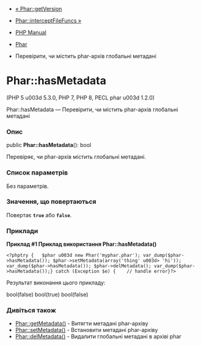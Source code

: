 - [« Phar::getVersion](phar.getversion.md)
- [Phar::interceptFileFuncs »](phar.interceptfilefuncs.md)

- [PHP Manual](index.md)
- [Phar](class.phar.md)
- Перевірити, чи містить phar-архів глобальні метадані

# Phar::hasMetadata

(PHP 5 u003d 5.3.0, PHP 7, PHP 8, PECL phar u003d 1.2.0)

Phar::hasMetadata — Перевірити, чи містить phar-архів глобальні
метадані

### Опис

public **Phar::hasMetadata**(): bool

Перевіряє, чи phar-архів містить глобальні метадані.

### Список параметрів

Без параметрів.

### Значення, що повертаються

Повертає **`true`** або **`false`**.

### Приклади

**Приклад #1 Приклад використання **Phar::hasMetadata()****

`<?phptry {   $phar u003d new Phar('myphar.phar'); var_dump($phar->hasMetadata()); $phar->setMetadata(array('thing' u003d> 'hi')); var_dump($phar->hasMetadata()); $phar->delMetadata(); var_dump($phar->hasMetadata());} catch (Exception $e) {    // handle error}?> `

Результат виконання цього прикладу:

bool(false)
bool(true)
bool(false)

### Дивіться також

- [Phar::getMetadata()](phar.getmetadata.md) - Витягти метадані
phar-архіву
- [Phar::setMetadata()](phar.setmetadata.md) - Встановити метадані
phar-архіву
- [Phar::delMetadata()](phar.delmetadata.md) - Видалити глобальні
метадані в архіві phar

